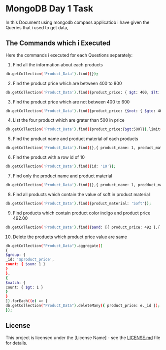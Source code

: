 # MongoDB Day 1 Task

In this Document using mongodb compass applicatiob i have given the Queries that i used to get data,

## The Commands which i Executed

Here the commands i executed for each Questions separately:

1. Find all the information about each products

```bash
db.getCollection('Product_Data').find({});
```

2. Find the product price which are between 400 to 800

```bash
db.getCollection('Product_Data').find({product_price: { $gt: 400, $lt: 800 }});
```

3. Find the product price which are not between 400 to 600

```bash
db.getCollection('Product_Data').find({product_price: {$not: { $gte: 400, $lte: 600 }}});
```

4. List the four product which are grater than 500 in price

```bash
db.getCollection('Product_Data').find({product_price:{$gt:500}}).limit(4)
```

5. Find the product name and product material of each products

```bash
db.getCollection('Product_Data').find({},{ product_name: 1, product_material: 1 });
```

6. Find the product with a row id of 10

```bash
db.getCollection('Product_Data').find({id: '10'});
```

7. Find only the product name and product material

```bash
db.getCollection('Product_Data').find({},{ product_name: 1, prodduct_material: 1 });
```

8. Find all products which contain the value of soft in product material

```bash
db.getCollection('Product_Data').find({product_material: 'Soft'});
```

9. Find products which contain product color indigo and product price 492.00

```bash
db.getCollection('Product_Data').find({$and: [{ product_price: 492 },{ product_color: 'indigo' }]});
```

10. Delete the products which product price value are same

```bash
db.getCollection("Product_Data").aggregate([
{
$group: {
_id: '$product_price',
count: { $sum: 1 }
}
},
{
$match: {
count: { $gt: 1 }
}
}
]).forEach((e) => {
db.getCollection("Product_Data").deleteMany({ product_price: e._id });
});
```

## License

This project is licensed under the [License Name] - see the [LICENSE.md](LICENSE.md) file for details.
